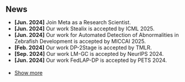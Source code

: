 <h2 style="margin: 60px 0px 10px;">News</h2>

<ul>
<li><strong>[Jun. 2024]</strong> Join Meta as a Research Scientist.</li>
<li><strong>[Jun. 2024]</strong> Our work Stealix is accepted by ICML 2025.</li>
<li><strong>[Jun. 2024]</strong> Our work for Automated Detection of Abnormalities in Zebrafish Development is accepted by MICCAI 2025.</li>
<li><strong>[Feb. 2024]</strong> Our work DP-2Stage is accepted by TMLR.</li>
<li><strong>[Sep. 2024]</strong> Our work LM-GC is accepted by NeurIPS 2024.</li>
<li><strong>[Jun. 2024]</strong> Our work FedLAP-DP is accepted by PETS 2024.</li>
<br/>
<li> <a href="javascript:toggle_vis('newsmore')">Show more</a> </li>
<div id="newsmore" style="display:none"> 
  <li><strong>[Aug. 2024]</strong> I am presenting our work LM-GC at <a target="_blank" href="https://elsa-ai.eu/">ELSA General Assembly Meeting 2024</a>.</li>
  <li><strong>[Jan. 2024]</strong> I am giving a talk on privacy-presering FL via loss approximation for medical applications at <a href="https://www.nycu.edu.tw/nycu/en/index" target="_blank">National Yang Ming University</a>.</li>
  <li><strong>[Jan. 2024]</strong> I am giving a talk on privacy-presering ML for medical applications at <a href="https://www.vghtpe.gov.tw/Index.action?mlangloc=en_US" target="_blank">Taipei Veterans General Hospital</a>.</li>
  <li><strong>[Jan. 2023]</strong> I am giving a talk on efficient federated learning at <a href="https://www.nycu.edu.tw/nycu/en/index" target="_blank">National Yang Ming University</a>.</li>
  <li><strong>[Oct. 2022]</strong> Our work ProgFed is accepted by ICML 2022.</li>
  <li><strong>[Dec. 2021]</strong> Our work CosSGD is accepted by NeurIPS Workshop on New Frontiers in Federated Learning, 2022</li>
  <li><strong>[Jun. 2021]</strong> Invited to give a talk on HijackGAN at Responsible Computer Vision, CVPRw 2021.</li>
  <li><strong>[Mar. 2021]</strong> Our work HijackGAN is accepted by CVPR 2021.</li>
  <li><strong>[Mar. 2021]</strong> Our work MIMO-VRN is accepted by CVPR 2021.</li>
  <li><strong>[Mar. 2021]</strong> Our work InfoScrub is accepted by FA.DE.TR.CV, CVPRw 2021.</li>
</div>

</ul>
